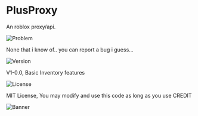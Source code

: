 # PlusProxy
An roblox proxy/api.


![Problem](https://img.shields.io/badge/Problem-Issue-F57C00?style=flat&logo=materialdesignicons&logoColor=white)

None that i know of.. you can report a bug i guess...











![Version](https://img.shields.io/badge/Version-1.0.0-4CAF50?style=flat&logo=tag&logoColor=white)



V1-0.0, Basic Inventory features


























![License](https://img.shields.io/badge/License-MIT-2196F3?style=flat&logo=open-source-initiative&logoColor=white)














MIT License, You may modify and use this code as long as you use CREDIT















![Banner](https://www.canva.com/design/DAGfHvk9haE/QGqG0hr88Z5wgknWO4D7Ow)




